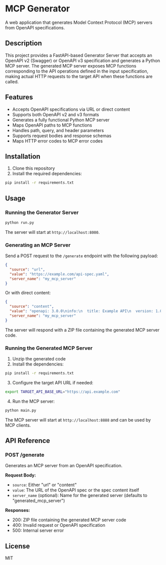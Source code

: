 # MCP Generator

A web application that generates Model Context Protocol (MCP) servers from OpenAPI specifications.

## Description

This project provides a FastAPI-based Generator Server that accepts an OpenAPI v2 (Swagger) or OpenAPI v3 specification and generates a Python MCP server. The generated MCP server exposes MCP functions corresponding to the API operations defined in the input specification, making actual HTTP requests to the target API when these functions are called.

## Features

- Accepts OpenAPI specifications via URL or direct content
- Supports both OpenAPI v2 and v3 formats
- Generates a fully functional Python MCP server
- Maps OpenAPI paths to MCP functions
- Handles path, query, and header parameters
- Supports request bodies and response schemas
- Maps HTTP error codes to MCP error codes

## Installation

1. Clone this repository
2. Install the required dependencies:

```bash
pip install -r requirements.txt
```

## Usage

### Running the Generator Server

```bash
python run.py
```

The server will start at `http://localhost:8000`.

### Generating an MCP Server

Send a POST request to the `/generate` endpoint with the following payload:

```json
{
  "source": "url",
  "value": "https://example.com/api-spec.yaml",
  "server_name": "my_mcp_server"
}
```

Or with direct content:

```json
{
  "source": "content",
  "value": "openapi: 3.0.0\ninfo:\n  title: Example API\n  version: 1.0.0\n...",
  "server_name": "my_mcp_server"
}
```

The server will respond with a ZIP file containing the generated MCP server code.

### Running the Generated MCP Server

1. Unzip the generated code
2. Install the dependencies:

```bash
pip install -r requirements.txt
```

3. Configure the target API URL if needed:

```bash
export TARGET_API_BASE_URL="https://api.example.com"
```

4. Run the MCP server:

```bash
python main.py
```

The MCP server will start at `http://localhost:8888` and can be used by MCP clients.

## API Reference

### POST /generate

Generates an MCP server from an OpenAPI specification.

**Request Body:**

- `source`: Either "url" or "content"
- `value`: The URL of the OpenAPI spec or the spec content itself
- `server_name` (optional): Name for the generated server (defaults to "generated_mcp_server")

**Responses:**

- 200: ZIP file containing the generated MCP server code
- 400: Invalid request or OpenAPI specification
- 500: Internal server error

## License

MIT 